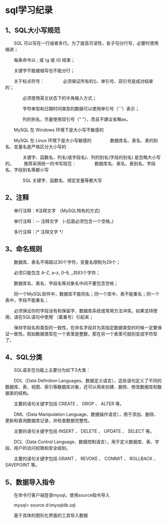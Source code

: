 # sql学习纪录

## 1、SQL大小写规范

  SQL 可以写在一行或者多行。为了提高可读性，各子句分行写，必要时使用缩进；

  每条命令以 ; 或 \g 或 \G 结束；

  关键字不能被缩写也不能分行；

  关于标点符号：     必须保证所有的()、单引号、双引号是成对结束的；

    必须使用英文状态下的半角输入方式；

    字符串型和日期时间类型的数据可以使用单引号（’ '）表示；

    列的别名，尽量使用双引号（" "），而且不建议省略as。

  MySQL 在 Windows 环境下是大小写不敏感的

  MySQL 在 Linux 环境下是大小写敏感的     数据库名、表名、表的别名、变量名是严格区分大小写的

    关键字、函数名、列名(或字段名)、列的别名(字段的别名) 是忽略大小写的。   推荐采用统一的书写规范：     数据库名、表名、表别名、字段名、字段别名等都小写

    SQL 关键字、函数名、绑定变量等都大写

## 2、注释

  单行注释：#注释文字 (MySQL特有的方式)

  单行注释：-- 注释文字 (–后面必须包含一个空格。)

  多行注释：/* 注释文字 */

## 3、命名规则

  数据库、表名不得超过30个字符，变量名限制为29个；

  必须只能包含 A–Z, a–z, 0–9, _共63个字符；

  数据库名、表名、字段名等对象名中间不要包含空格；

  同一个MySQL软件中，数据库不能同名；同一个库中，表不能重名；同一个表中，字段不能重名；

  必须保证你的字段没有和保留字、数据库系统或常用方法冲突。如果坚持使用，请在SQL语句中使用`（着重号）引起来；

  保持字段名和类型的一致性，在命名字段并为其指定数据类型的时候一定要保证一致性。假如数据类型在一个表里是整数，那在另一个表里可就别变成字符型了。

## 4、SQL分类

  SQL语言在功能上主要分为如下3大类：

  DDL（Data Definition Languages、数据定义语言），这些语句定义了不同的数据库、表、视图、索引等数据库对象，还可以用来创建、删除、修改数据库和数据表的结构。

  主要的语句关键字包括 CREATE 、 DROP 、 ALTER 等。

  DML（Data Manipulation Language、数据操作语言），用于添加、删除、更新和查询数据库记录，并检查数据完整性。

  主要的语句关键字包括 INSERT 、 DELETE 、 UPDATE 、 SELECT 等。

  DCL（Data Control Language、数据控制语言），用于定义数据库、表、字段、用户的访问权限和安全级别。

  主要的语句关键字包括 GRANT 、 REVOKE 、 COMMIT 、 ROLLBACK 、 SAVEPOINT 等。

## 5、数据导入指令

  在命令行客户端登录mysql，使用source指令导入

  mysql&gt; source d:\mysqldb.sql

  基于具体的图形化界面的工具导入数据